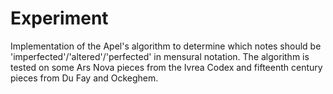 # Experiment
Implementation of the Apel's algorithm to determine which notes should be 'imperfected'/'altered'/'perfected' in mensural notation. The algorithm is tested on some Ars Nova pieces from the Ivrea Codex and fifteenth century pieces from Du Fay and Ockeghem.
